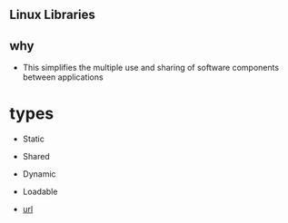 Linux Libraries
-----
why
---
-  This simplifies the multiple use and sharing of software components between applications 

types
===
- Static
- Shared
- Dynamic
- Loadable 


- [url](http://www.yolinux.com/TUTORIALS/LibraryArchives-StaticAndDynamic.html)


